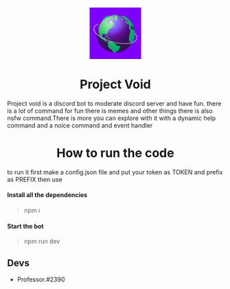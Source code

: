 ﻿<p align="center">
<img src="./static/logo.png" style="height: 120px"/>
</p>

<h1 align="center">Project Void</h1>
<p align="">Project void is a discord bot to moderate discord server and have fun. there is a lot of command for fun there is memes and other things there is also nsfw command.There is more you can explore with it with a dynamic help command and a noice command and event handler</p>

<h1 align="center">How to run the code</h1>
<p>to run it first make a config.json file and put your token as TOKEN and prefix as PREFIX then use</p>

#### Install all the dependencies

>npm i
#### Start the bot

> npm run dev

## Devs
<ul>
<li>Professor.#2390</li>
</ul>
